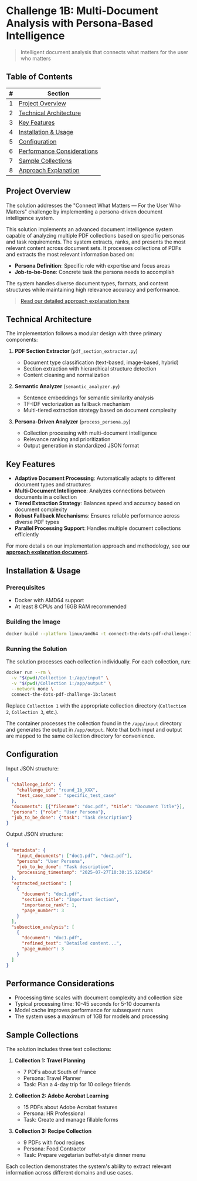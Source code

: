 # Challenge 1B: Multi-Document Analysis with Persona-Based Intelligence
> Intelligent document analysis that connects what matters for the user who matters

## Table of Contents

| # | Section |
|---|---------|
| 1 | [Project Overview](#project-overview) |
| 2 | [Technical Architecture](#technical-architecture) |
| 3 | [Key Features](#key-features) |
| 4 | [Installation & Usage](#installation--usage) |
| 5 | [Configuration](#configuration) |
| 6 | [Performance Considerations](#performance-considerations) |
| 7 | [Sample Collections](#sample-collections) |
| 8 | [Approach Explanation](approach_explanation.md) |

## Project Overview

The solution addresses the "Connect What Matters — For the User Who Matters" challenge by implementing a persona-driven document intelligence system. 

This solution implements an advanced document intelligence system capable of analyzing multiple PDF collections based on specific personas and task requirements. The system extracts, ranks, and presents the most relevant content across document sets.
It processes collections of PDFs and extracts the most relevant information based on:

- **Persona Definition**: Specific role with expertise and focus areas
- **Job-to-be-Done**: Concrete task the persona needs to accomplish

The system handles diverse document types, formats, and content structures while maintaining high relevance accuracy and performance.

> [Read our detailed approach explanation here](approach_explanation.md)

## Technical Architecture

The implementation follows a modular design with three primary components:

1. **PDF Section Extractor** (`pdf_section_extractor.py`)
   - Document type classification (text-based, image-based, hybrid)
   - Section extraction with hierarchical structure detection
   - Content cleaning and normalization

2. **Semantic Analyzer** (`semantic_analyzer.py`)
   - Sentence embeddings for semantic similarity analysis
   - TF-IDF vectorization as fallback mechanism
   - Multi-tiered extraction strategy based on document complexity

3. **Persona-Driven Analyzer** (`process_persona.py`)
   - Collection processing with multi-document intelligence
   - Relevance ranking and prioritization
   - Output generation in standardized JSON format

## Key Features

- **Adaptive Document Processing**: Automatically adapts to different document types and structures
- **Multi-Document Intelligence**: Analyzes connections between documents in a collection
- **Tiered Extraction Strategy**: Balances speed and accuracy based on document complexity
- **Robust Fallback Mechanisms**: Ensures reliable performance across diverse PDF types
- **Parallel Processing Support**: Handles multiple document collections efficiently

For more details on our implementation approach and methodology, see our **[approach explanation document](approach_explanation.md)**.

## Installation & Usage

### Prerequisites

- Docker with AMD64 support
- At least 8 CPUs and 16GB RAM recommended

### Building the Image

```bash
docker build --platform linux/amd64 -t connect-the-dots-pdf-challenge-1b:latest .
```

### Running the Solution

The solution processes each collection individually. For each collection, run:

```bash
docker run --rm \
  -v "$(pwd)/Collection 1:/app/input" \
  -v "$(pwd)/Collection 1:/app/output" \
  --network none \
  connect-the-dots-pdf-challenge-1b:latest
```

Replace `Collection 1` with the appropriate collection directory (`Collection 2`, `Collection 3`, etc.).

The container processes the collection found in the `/app/input` directory and generates the output in `/app/output`. Note that both input and output are mapped to the same collection directory for convenience.

## Configuration

Input JSON structure:

```json
{
  "challenge_info": {
    "challenge_id": "round_1b_XXX",
    "test_case_name": "specific_test_case"
  },
  "documents": [{"filename": "doc.pdf", "title": "Document Title"}],
  "persona": {"role": "User Persona"},
  "job_to_be_done": {"task": "Task description"}
}
```

Output JSON structure:

```json
{
  "metadata": {
    "input_documents": ["doc1.pdf", "doc2.pdf"],
    "persona": "User Persona",
    "job_to_be_done": "Task description",
    "processing_timestamp": "2025-07-27T10:30:15.123456"
  },
  "extracted_sections": [
    {
      "document": "doc1.pdf",
      "section_title": "Important Section",
      "importance_rank": 1,
      "page_number": 3
    }
  ],
  "subsection_analysis": [
    {
      "document": "doc1.pdf",
      "refined_text": "Detailed content...",
      "page_number": 3
    }
  ]
}
```

## Performance Considerations

- Processing time scales with document complexity and collection size
- Typical processing time: 10-45 seconds for 5-10 documents
- Model cache improves performance for subsequent runs
- The system uses a maximum of 1GB for models and processing

## Sample Collections

The solution includes three test collections:

1. **Collection 1: Travel Planning**
   - 7 PDFs about South of France
   - Persona: Travel Planner
   - Task: Plan a 4-day trip for 10 college friends

2. **Collection 2: Adobe Acrobat Learning**
   - 15 PDFs about Adobe Acrobat features
   - Persona: HR Professional
   - Task: Create and manage fillable forms

3. **Collection 3: Recipe Collection**
   - 9 PDFs with food recipes
   - Persona: Food Contractor
   - Task: Prepare vegetarian buffet-style dinner menu

Each collection demonstrates the system's ability to extract relevant information across different domains and use cases.
